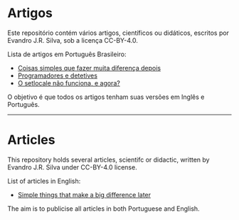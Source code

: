 # Artigos

Este repositório contém vários artigos, científicos ou didáticos, escritos por Evandro J.R. Silva, sob a licença CC-BY-4.0.

Lista de artigos em Português Brasileiro:

* [Coisas simples que fazer muita diferença depois](Português/Coisas_simples.md)
* [Programadores e detetives](Português/Programadores_e_detetives.md)
* [O setlocale não funciona, e agora?](Português/Setlocale.md)

O objetivo é que todos os artigos tenham suas versões em Inglês e Português.

-----

# Articles

This repository holds several articles, scientifc or didactic, written by Evandro J.R. Silva under CC-BY-4.0 license.

List of articles in English:

* [Simple things that make a big difference later](English/Simple_things.md)

The aim is to publicise all articles in both Portuguese and English.
